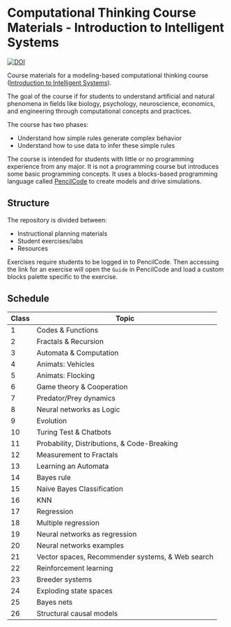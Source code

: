# Computational Thinking Course Materials - Introduction to Intelligent Systems

[![DOI](https://zenodo.org/badge/213197666.svg)](https://zenodo.org/badge/latestdoi/213197666)

Course materials for a modeling-based computational thinking course ([Introduction to Intelligent Systems](https://catalog.memphis.edu/content.php?filter%5B27%5D=IIS&filter%5B29%5D=1010&filter%5Bcourse_type%5D=-1&filter%5Bkeyword%5D=&filter%5B32%5D=1&filter%5Bcpage%5D=1&cur_cat_oid=8&expand=&navoid=200&search_database=Filter#acalog_template_course_filter)).

The goal of the course if for students to understand artificial and natural phenomena in fields like biology, psychology, neuroscience, economics, and engineering through computational concepts and practices.

The course has two phases:

- Understand how simple rules generate complex behavior
- Understand how to use data to infer these simple rules

The course is intended for students with little or no programming experience from any major. It is not a programming course but introduces some basic programming concepts. It uses a blocks-based programming language called [PencilCode](https://pencilcode.net/) to create models and drive simulations.

## Structure

The repository is divided between:

- Instructional planning materials
- Student exercises/labs
- Resources

Exercises require students to be logged in to PencilCode.
Then accessing the link for an exercise will open the `Guide` in PencilCode and load a custom blocks palette specific to the exercise.

## Schedule

| Class 	| Topic                                            	|
|------	|--------------------------------------------------	|
| 1    	| Codes & Functions                                	|
| 2    	| Fractals & Recursion                             	|
| 3    	| Automata & Computation                           	|
| 4    	| Animats: Vehicles                                	|
| 5    	| Animats: Flocking                                	|
| 6    	| Game theory & Cooperation                        	|
| 7    	| Predator/Prey dynamics                           	|
| 8    	| Neural networks as Logic                         	|
| 9    	| Evolution                                        	|
| 10   	| Turing Test & Chatbots                           	|
| 11   	| Probability, Distributions, & Code-Breaking      	|
| 12   	| Measurement to Fractals                          	|
| 13   	| Learning an Automata                             	|
| 14   	| Bayes rule                                       	|
| 15   	| Naive Bayes Classification                       	|
| 16   	| KNN                                              	|
| 17   	| Regression                                       	|
| 18   	| Multiple regression                              	|
| 19   	| Neural networks as regression                    	|
| 20   	| Neural networks examples                         	|
| 21   	| Vector spaces, Recommender systems, & Web search 	|
| 22   	| Reinforcement learning                           	|
| 23   	| Breeder systems                                  	|
| 24   	| Exploding state spaces                           	|
| 25   	| Bayes nets                                       	|
| 26   	| Structural causal models                         	|

